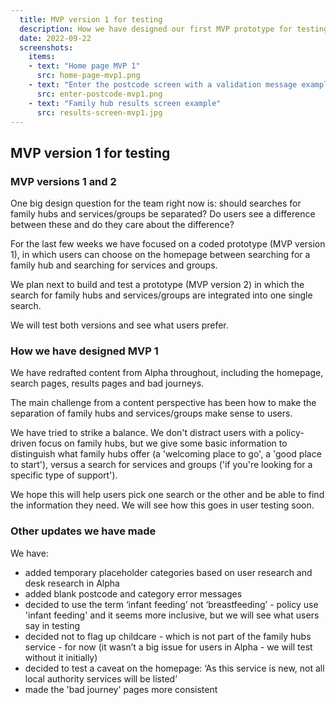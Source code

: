 ```yaml
---
  title: MVP version 1 for testing
  description: How we have designed our first MVP prototype for testing.
  date: 2022-09-22
  screenshots:
    items:
    - text: "Home page MVP 1"
      src: home-page-mvp1.png
    - text: "Enter the postcode screen with a validation message example"
      src: enter-postcode-mvp1.png
    - text: "Family hub results screen example"
      src: results-screen-mvp1.jpg
---
```


## MVP version 1 for testing

### MVP versions 1 and 2

One big design question for the team right now is: should searches for family hubs and services/groups be separated? Do users see a difference between these and do they care about the difference? 

For the last few weeks we have focused on a coded prototype (MVP version 1), in which users can choose on the homepage between searching for a family hub and searching for services and groups.

We plan next to build and test a prototype (MVP version 2) in which the search for family hubs and services/groups are integrated into one single search.

We will test both versions and see what users prefer.

### How we have designed MVP 1

We have redrafted content from Alpha throughout, including the homepage, search pages, results pages and bad journeys. 

The main challenge from a content perspective has been how to make the separation of family hubs and services/groups make sense to users. 

We have tried to strike a balance. We don't distract users with a policy-driven focus on family hubs, but we give some basic information to distinguish what family hubs offer (a 'welcoming place to go', a 'good place to start'), versus a search for services and groups ('if you're looking for a specific type of support'). 

We hope this will help users pick one search or the other and be able to find the information they need. We will see how this goes in user testing soon.

### Other updates we have made

We have:

* added temporary placeholder categories based on user research and desk research in Alpha
*	added blank postcode and category error messages
*	decided to use the term ‘infant feeding’ not ‘breastfeeding’ - policy use 'infant feeding' and it seems more inclusive, but we will see what users say in testing
* decided not to flag up childcare - which is not part of the family hubs service - for now (it wasn’t a big issue for users in Alpha - we will test without it initially)
* decided to test a caveat on the homepage: ‘As this service is new, not all local authority services will be listed’
* made the 'bad journey' pages more consistent








